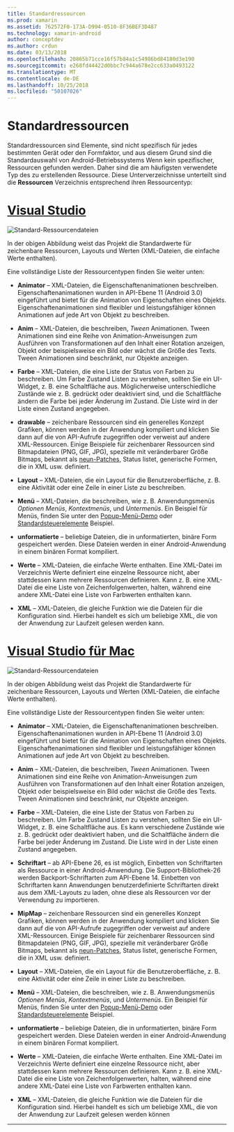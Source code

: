 ```yaml
---
title: Standardressourcen
ms.prod: xamarin
ms.assetid: 762572F0-173A-D994-0510-8F36BEF3D487
ms.technology: xamarin-android
author: conceptdev
ms.author: crdun
ms.date: 03/13/2018
ms.openlocfilehash: 20865b71cce16f57b84a1c54986bd84180d3e190
ms.sourcegitcommit: e268fd44422d0bbc7c944a678e2cc633a0493122
ms.translationtype: MT
ms.contentlocale: de-DE
ms.lasthandoff: 10/25/2018
ms.locfileid: "50107026"
---
```

# <a name="default-resources"></a>Standardressourcen

Standardressourcen sind Elemente, sind nicht spezifisch für jedes bestimmten Gerät oder den Formfaktor, und aus diesem Grund sind die Standardauswahl von Android-Betriebssystems Wenn kein spezifischer, Ressourcen gefunden werden. Daher sind die am häufigsten verwendete Typ des zu erstellenden Ressource. Diese Unterverzeichnisse unterteilt sind die **Ressourcen** Verzeichnis entsprechend ihren Ressourcentyp:

# <a name="visual-studiotabwindows"></a>[Visual Studio](#tab/windows)

![Standard-Ressourcendateien](default-resources-images/01-resource-files-vs.png)

In der obigen Abbildung weist das Projekt die Standardwerte für zeichenbare Ressourcen, Layouts und Werten (XML-Dateien, die einfache Werte enthalten).

Eine vollständige Liste der Ressourcentypen finden Sie weiter unten:

-  **Animator** &ndash; XML-Dateien, die Eigenschaftenanimationen beschreiben.
   Eigenschaftenanimationen wurden in API-Ebene 11 (Android 3.0) eingeführt und bietet für die Animation von Eigenschaften eines Objekts. Eigenschaftenanimationen sind flexibler und leistungsfähiger können Animationen auf jede Art von Objekt zu beschreiben.

-  **Anim** &ndash; XML-Dateien, die beschreiben, *Tween* Animationen. Tween Animationen sind eine Reihe von Animation-Anweisungen zum Ausführen von Transformationen auf den Inhalt einer Rotation anzeigen, Objekt oder beispielsweise ein Bild oder wächst die Größe des Texts. Tween Animationen sind beschränkt, nur Objekte anzeigen.

-  **Farbe** &ndash; XML-Dateien, die eine Liste der Status von Farben zu beschreiben. Um Farbe Zustand Listen zu verstehen, sollten Sie ein UI-Widget, z. B. eine Schaltfläche aus.
   Möglicherweise unterschiedliche Zustände wie z. B. gedrückt oder deaktiviert sind, und die Schaltfläche ändern die Farbe bei jeder Änderung im Zustand. Die Liste wird in der Liste einen Zustand angegeben.

-  **drawable** &ndash; zeichenbare Ressourcen sind ein generelles Konzept Grafiken, können werden in der Anwendung kompiliert und klicken Sie dann auf die von API-Aufrufe zugegriffen oder verweist auf andere XML-Ressourcen.
   Einige Beispiele für zeichenbarer Ressourcen sind Bitmapdateien (PNG, GIF, JPG), spezielle mit veränderbarer Größe Bitmaps, bekannt als [neun-Patches](https://developer.android.com/guide/topics/graphics/2d-graphics.html#nine-patch), Status listet, generische Formen, die in XML usw. definiert.
 
-  **Layout** &ndash; XML-Dateien, die ein Layout für die Benutzeroberfläche, z. B. eine Aktivität oder eine Zeile in einer Liste zu beschreiben.

-  **Menü** &ndash; XML-Dateien, die beschreiben, wie z. B. Anwendungsmenüs *Optionen Menüs*, *Kontextmenüs*, und *Untermenüs*. Ein Beispiel für Menüs, finden Sie unter den [Popup-Menü-Demo](https://developer.xamarin.com/samples/monodroid/PopupMenuDemo/) oder [Standardsteuerelemente](https://developer.xamarin.com/samples/mobile/StandardControls/) Beispiel.

-  **unformatierte** &ndash; beliebige Dateien, die in unformatierten, binäre Form gespeichert werden. Diese Dateien werden in einer Android-Anwendung in einem binären Format kompiliert.

-  **Werte** &ndash; XML-Dateien, die einfache Werte enthalten. Eine XML-Datei im Verzeichnis Werte definiert eine einzelne Ressource nicht, aber stattdessen kann mehrere Ressourcen definieren. Kann z. B. eine XML-Datei die eine Liste von Zeichenfolgenwerten, halten, während eine andere XML-Datei eine Liste von Farbwerten enthalten kann.

-  **XML** &ndash; XML-Dateien, die gleiche Funktion wie die Dateien für die Konfiguration sind. Hierbei handelt es sich um beliebige XML, die von der Anwendung zur Laufzeit gelesen werden kann.


# <a name="visual-studio-for-mactabmacos"></a>[Visual Studio für Mac](#tab/macos)

![Standard-Ressourcendateien](default-resources-images/01-resource-files-xs.png)

In der obigen Abbildung weist das Projekt die Standardwerte für zeichenbare Ressourcen, Layouts und Werten (XML-Dateien, die einfache Werte enthalten).

Eine vollständige Liste der Ressourcentypen finden Sie weiter unten:

-  **Animator** &ndash; XML-Dateien, die Eigenschaftenanimationen beschreiben.
   Eigenschaftenanimationen wurden in API-Ebene 11 (Android 3.0) eingeführt und bietet für die Animation von Eigenschaften eines Objekts. Eigenschaftenanimationen sind flexibler und leistungsfähiger können Animationen auf jede Art von Objekt zu beschreiben.

-  **Anim** &ndash; XML-Dateien, die beschreiben, *Tween* Animationen. Tween Animationen sind eine Reihe von Animation-Anweisungen zum Ausführen von Transformationen auf den Inhalt einer Rotation anzeigen, Objekt oder beispielsweise ein Bild oder wächst die Größe des Texts. Tween Animationen sind beschränkt, nur Objekte anzeigen.

-  **Farbe** &ndash; XML-Dateien, die eine Liste der Status von Farben zu beschreiben. Um Farbe Zustand Listen zu verstehen, sollten Sie ein UI-Widget, z. B. eine Schaltfläche aus.
   Es kann verschiedene Zustände wie z. B. gedrückt oder deaktiviert haben, und die Schaltfläche ändern die Farbe bei jeder Änderung im Zustand. Die Liste wird in der Liste einen Zustand angegeben.

-  **Schriftart** &ndash; ab API-Ebene 26, es ist möglich, Einbetten von Schriftarten als Ressource in einer Android-Anwendung. Die Support-Bibliothek-26 werden Backport-Schriftarten zum API-Ebene 14. Einbetten von Schriftarten kann Anwendungen benutzerdefinierte Schriftarten direkt aus dem XML-Layouts zu laden, ohne diese als Ressourcen vor der Verwendung zu importieren.

-  **MipMap** &ndash; zeichenbare Ressourcen sind ein generelles Konzept Grafiken, können werden in der Anwendung kompiliert und klicken Sie dann auf die von API-Aufrufe zugegriffen oder verweist auf andere XML-Ressourcen.
   Einige Beispiele für zeichenbarer Ressourcen sind Bitmapdateien (PNG, GIF, JPG), spezielle mit veränderbarer Größe Bitmaps, bekannt als [neun-Patches](https://developer.android.com/guide/topics/graphics/2d-graphics.html#nine-patch), Status listet, generische Formen, die in XML usw. definiert.

-  **Layout** &ndash; XML-Dateien, die ein Layout für die Benutzeroberfläche, z. B. eine Aktivität oder eine Zeile in einer Liste zu beschreiben.

-  **Menü** &ndash; XML-Dateien, die beschreiben, wie z. B. Anwendungsmenüs *Optionen Menüs*, *Kontextmenüs*, und *Untermenüs*. Ein Beispiel für Menüs, finden Sie unter den [Popup-Menü-Demo](https://developer.xamarin.com/samples/monodroid/PopupMenuDemo/) oder [Standardsteuerelemente](https://developer.xamarin.com/samples/mobile/StandardControls/) Beispiel.

-  **unformatierte** &ndash; beliebige Dateien, die in unformatierten, binäre Form gespeichert werden. Diese Dateien werden in einer Android-Anwendung in einem binären Format kompiliert.

-  **Werte** &ndash; XML-Dateien, die einfache Werte enthalten. Eine XML-Datei im Verzeichnis Werte definiert eine einzelne Ressource nicht, aber stattdessen kann mehrere Ressourcen definieren. Kann z. B. eine XML-Datei die eine Liste von Zeichenfolgenwerten, halten, während eine andere XML-Datei eine Liste von Farbwerten enthalten kann.

-  **XML** &ndash; XML-Dateien, die gleiche Funktion wie die Dateien für die Konfiguration sind. Hierbei handelt es sich um beliebige XML, die von der Anwendung zur Laufzeit gelesen werden können

-----

